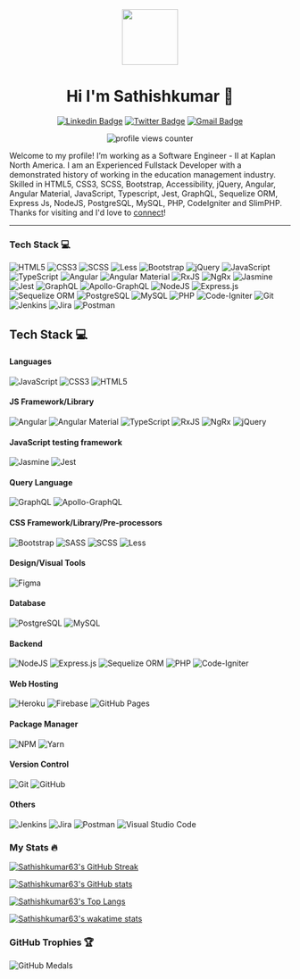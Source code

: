 <div id="header" align="center">
  <img
    src="https://media.giphy.com/media/M9gbBd9nbDrOTu1Mqx/giphy.gif"
    width="100"
  />

# Hi I'm Sathishkumar 👋
[![Linkedin Badge](https://img.shields.io/badge/-sathishkumar63-blue?style=flat&logo=Linkedin&logoColor=white&link=https://www.linkedin.com/in/sathishkumar63/)](https://www.linkedin.com/in/sathishkumar63/)
[![Twitter Badge](https://img.shields.io/badge/-@__sathishjim63-1ca0f1?style=flat&labelColor=1ca0f1&logo=twitter&logoColor=white&link=https://twitter.com/sathishjim63)](https://twitter.com/sathishjim63)
[![Gmail Badge](https://img.shields.io/badge/-sathishjim-c14438?style=flat&logo=Gmail&logoColor=white&link=mailto:sathishjim@gmail.com)](mailto:sathishjim@gmail.com)
    
<img
  src="https://komarev.com/ghpvc/?username=sathishkumar63&style=flat-square&color=blue"
  alt="profile views counter"
  />
</div>

Welcome to my profile! I’m working as a Software Engineer - II at Kaplan North America. I am an Experienced Fullstack Developer with a demonstrated history of working in the education management industry. Skilled in HTML5, CSS3, SCSS, Bootstrap, Accessibility, jQuery, Angular, Angular Material, JavaScript, Typescript, Jest, GraphQL, Sequelize ORM,  Express Js, NodeJS, PostgreSQL, MySQL, PHP, CodeIgniter and SlimPHP. Thanks for visiting and I'd love to [connect](https://www.linkedin.com/in/sathishkumar63/)!

---
### Tech Stack 💻 

![HTML5](https://img.shields.io/badge/HTML5-%23E34F26.svg?style=flat&logo=html5&logoColor=white)
![CSS3](https://img.shields.io/badge/CSS3-%231572B6.svg?style=flat&logo=css3&logoColor=white)
![SCSS](https://img.shields.io/badge/SCSS-hotpink.svg?style=flat&logo=SASS&logoColor=white)
![Less](https://img.shields.io/badge/less-2B4C80?style=flat&logo=less&logoColor=white)
![Bootstrap](https://img.shields.io/badge/Bootstrap-%23563D7C.svg?style=flat&logo=bootstrap&logoColor=white)
![jQuery](https://img.shields.io/badge/jQuery-%230769AD.svg?style=flat&logo=jquery&logoColor=white) 
![JavaScript](https://img.shields.io/badge/JavaScript-%23323330.svg?style=flat&logo=javascript&logoColor=%23F7DF1E)
![TypeScript](https://img.shields.io/badge/TypeScript-%23007ACC.svg?style=flat&logo=typescript&logoColor=white)
![Angular](https://img.shields.io/badge/Angular-%23DD0031.svg?style=flat&logo=angular&logoColor=white)
![Angular Material](https://img.shields.io/badge/Angular%20Material-%23E23237.svg?style=flat&logo=angularjs&logoColor=white)
![RxJS](https://img.shields.io/badge/RxJS-%23B7178C.svg?style=flat&logo=reactivex&logoColor=white)
![NgRx](https://img.shields.io/badge/NgRx-%23B7178C.svg?style=flat&logo=reactivex&logoColor=white)
![Jasmine](https://img.shields.io/badge/Jasmine-%238A4182.svg?style=flat&logo=jasmine&logoColor=white)
![Jest](https://img.shields.io/badge/Jest-%238A4182.svg?style=flat&logo=jest&logoColor=white)
![GraphQL](https://img.shields.io/badge/GraphQL-E10098?style=flat&logo=graphql&logoColor=white) 
![Apollo-GraphQL](https://img.shields.io/badge/Apollo-GraphQL-311C87?style=flat&logo=apollo-graphql)
![NodeJS](https://img.shields.io/badge/NodeJS-6DA55F?style=flat&logo=node.js&logoColor=white) 
![Express.js](https://img.shields.io/badge/Express.js-%23404d59.svg?style=flat&logo=express&logoColor=%2361DAFB) 
![Sequelize ORM](https://img.shields.io/badge/Sequelize%20ORM-%23404d59.svg?style=flat&logo=sequelize&logoColor=%2361DAFB) 
![PostgreSQL](https://img.shields.io/badge/PostgreSQL-%23316192.svg?style=flat&logo=postgresql&logoColor=white)
![MySQL](https://img.shields.io/badge/MySQL-%2300f.svg?style=flat&logo=mysql&logoColor=white) 
![PHP](https://img.shields.io/badge/PHP-%23777BB4.svg?style=flat&logo=php&logoColor=white)
![Code-Igniter](https://img.shields.io/badge/CodeIgniter-%23EF4223.svg?style=flat&logo=codeIgniter&logoColor=white)
![Git](https://img.shields.io/badge/Git-%23E34F26.svg?style=flat&logo=git&logoColor=white)
![Jenkins](https://img.shields.io/badge/jenkins-%232C5263.svg?style=flat&logo=jenkins&logoColor=white)
![Jira](https://img.shields.io/badge/Jira-%230A0FFF.svg?style=flat&logo=jira&logoColor=white) 
![Postman](https://img.shields.io/badge/Postman-FF6C37?style=flat&logo=postman&logoColor=white)

## Tech Stack 💻
#### Languages
![JavaScript](https://img.shields.io/badge/-JavaScript-000?style=for-the-badge&logo=javascript)
![CSS3](https://img.shields.io/badge/-CSS3-000?style=for-the-badge&logo=css3)
![HTML5](https://img.shields.io/badge/-HTML5-%23E34F26.svg?style=for-the-badge&logo=html5&logoColor=white)

#### JS Framework/Library
![Angular](https://img.shields.io/badge/-Angular-000?style=for-the-badge&logo=angular)
![Angular Material](https://img.shields.io/badge/-Angular%20Material-000?style=for-the-badge&logo=angular)
![TypeScript](https://img.shields.io/badge/-TypeScript-000?style=for-the-badge&logo=typescript)
![RxJS](https://img.shields.io/badge/-RxJS-000.svg?style=for-the-badge&logo=reactivex)
![NgRx](https://img.shields.io/badge/-NgRx-000.svg?style=for-the-badge&logo=reactivex)
![jQuery](https://img.shields.io/badge/-jQuery-000?style=for-the-badge&logo=jquery) 

#### JavaScript testing framework
![Jasmine](https://img.shields.io/badge/-Jasmine-000?style=for-the-badge&logo=jasmine)
![Jest](https://img.shields.io/badge/-Jest-000?style=for-the-badge&logo=jest)

#### Query Language
![GraphQL](https://img.shields.io/badge/-GraphQL-000?style=for-the-badge&logo=graphql)
![Apollo-GraphQL](https://img.shields.io/badge/Apollo-GraphQL-311C87?style=for-the-badge&logo=apollo-graphql)

#### CSS Framework/Library/Pre-processors
![Bootstrap](https://img.shields.io/badge/-Bootstrap-000?style=for-the-badge&logo=bootstrap)
![SASS](https://img.shields.io/badge/-SASS-000?style=for-the-badge&logo=sass)
![SCSS](https://img.shields.io/badge/-SCSS-000?style=for-the-badge&logo=SASS)
![Less](https://img.shields.io/badge/-less-000?style=for-the-badge&logo=less)

#### Design/Visual Tools
![Figma](https://img.shields.io/badge/-Figma-000?style=for-the-badge&logo=figma)

#### Database
![PostgreSQL](https://img.shields.io/badge/-PostgreSQL-000?style=for-the-badge&logo=postgresql)
![MySQL](https://img.shields.io/badge/-MySQL-000?style=for-the-badge&logo=mysql)

#### Backend
![NodeJS](https://img.shields.io/badge/-NodeJS-000?style=for-the-badge&logo=node.js&logoColor=pink)
![Express.js](https://img.shields.io/badge/-ExpressJS-000?style=for-the-badge&logo=express)
![Sequelize ORM](https://img.shields.io/badge/-Sequelize%20ORM-000?style=for-the-badge&logo=sequelize)
![PHP](https://img.shields.io/badge/-PHP-000g?style=for-the-badge&logo=php)
![Code-Igniter](https://img.shields.io/badge/-CodeIgniter-000?style=for-the-badge&logo=codeIgniter)

#### Web Hosting
![Heroku](https://img.shields.io/badge/-Heroku-000?style=for-the-badge&logo=heroku)
![Firebase](https://img.shields.io/badge/-Firebase-000?style=for-the-badge&logo=firebase)
![GitHub Pages](https://img.shields.io/badge/-GitHub%20Pages-000?style=for-the-badge&logo=github)

#### Package Manager
![NPM](https://img.shields.io/badge/-NPM-000?style=for-the-badge&logo=npm)
![Yarn](https://img.shields.io/badge/-yarn-000?style=for-the-badge&logo=yarn)

#### Version Control
![Git](https://img.shields.io/badge/-Git-000?style=for-the-badge&logo=git)
![GitHub](https://img.shields.io/badge/-GitHub-000?style=for-the-badge&logo=github)

#### Others
![Jenkins](https://img.shields.io/badge/-Jenkins-000?style=for-the-badge&logo=jenkins)
![Jira](https://img.shields.io/badge/-Jira-000?style=for-the-badge&logo=jira) 
![Postman](https://img.shields.io/badge/-Postman-000?style=for-the-badge&logo=postman)
![Visual Studio Code](https://img.shields.io/badge/-Visual%20Studio%20Code-000?style=for-the-badge&logo=visual-studio-code)

### My Stats :fire:
[![Sathishkumar63's GitHub Streak](http://github-readme-streak-stats.herokuapp.com?user=sathishkumar63&show_icons=true&count_private=true&theme=github-dark&date_format=M%20j%5B%2C%20Y%5D)](http://github-readme-streak-stats.herokuapp.com?user=sathishkumar63&theme=github-dark&date_format=M%20j%5B%2C%20Y%5D)

[![Sathishkumar63's GitHub stats](https://github-readme-stats.vercel.app/api?username=sathishkumar63&count_private=true&show_icons=true&theme=solarized-dark)](https://github.com/sathishkumar63/github-readme-stats)

[![Sathishkumar63's Top Langs](https://github-readme-stats.vercel.app/api/top-langs/?username=sathishkumar63&langs_count=8&layout=compact&theme=vision-friendly-dark)](https://github-readme-stats.vercel.app/api/top-langs/?username=sathishkumar63&layout=compact&show_icons=true&count_private=true&theme=vision-friendly-dark)

[![Sathishkumar63's wakatime stats](https://github-readme-stats.vercel.app/api/wakatime?username=Sathishkumar63)](https://wakatime.com/@sathishkumar63)

<!--START_SECTION:waka-->
<!--END_SECTION:waka-->

### GitHub Trophies 🏆
  
![GitHub Medals](https://github-profile-trophy.vercel.app/?username=sathishkumar63&theme=darkhub&no-frame=false&no-bg=false&margin-w=4)

